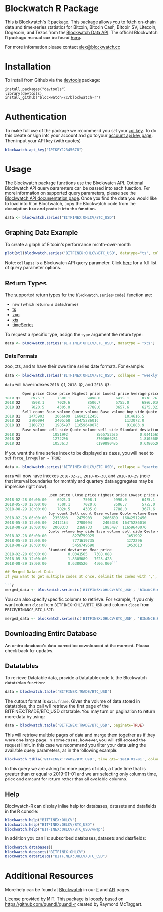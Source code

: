 Blockwatch R Package
=========

This is Blockwatch's R package. This package allows you to fetch on-chain data and time-series statistics for Bitcoin, Bitcoin Cash, Bitcoin SV, Litecoin, Dogecoin, and Tezos from the [Blockwatch Data API](https://blockwatch.cc/docs/api). The official Blockwatch R package manual can be found [here](https://blockwatch.cc/docs/r).

For more information please contact alex@blockwatch.cc

# Installation

To install from Github via the [devtools](https://cran.r-project.org/package=devtools) package:

    install.packages("devtools")
    library(devtools)
    install_github("blockwatch-cc/blockwatch-r")

# Authentication

To make full use of the package we recommend you set your [api key](https://blockwatch.cc/docs/api#getting-started). To do this create or sign into your account and go to your [account api key page](https://blockwatch.cc/account/profile#apikey). Then input your API key (with quotes):

```r
blockwatch.api_key("APIKEY12345678")
```

# Usage

The Blockwatch package functions use the Blockwatch API. Optional Blockwatch API query parameters can be passed into each function. For more information on supported query parameters, please see the [Blockwatch API documentation page](https://blockwatch.cc/docs/api). Once you find the data you would like to load into R on Blockwatch, copy the Blockwatch code from the description box and paste it into the function.

```r
data <- blockwatch.series("BITFINEX:OHLCV/BTC_USD")
```

## Graphing Data Example

To create a graph of Bitcoin's performance month-over-month:

```r
plot(stl(blockwatch.series("BITFINEX:OHLCV/BTC_USD", datatype="ts", collapse="monthly")[,3],s.window="per"))
```

Note: `collapse` is a Blockwatch API query parameter. Click [here](https://blockwatch.cc/docs/api#time-series-api) for a full list of query parameter options.

## Return Types

The supported return types for the `blockwatch.series(code)` function are:
* raw (which returns a data.frame)
* [ts](https://stat.ethz.ch/R-manual/R-devel/library/stats/html/ts.html)
* [zoo](https://cran.r-project.org/package=zoo)
* [xts](https://cran.r-project.org/package=xts)
* [timeSeries](https://cran.r-project.org/package=timeSeries)

To request a specific type, assign the `type` argument the return type:

```r
data <- blockwatch.series('BITFINEX:OHLCV/BTC_USD', datatype = "xts")
```

### Date Formats

zoo, xts, and ts have their own time series date formats. For example:

```r
data <- blockwatch.series('BITFINEX:OHLCV/BTC_USD', collapse = "weekly", datatype = "zoo", limit = 3)
```

`data` will have indexes `2018 Q1`, `2018 Q2`, and `2018 Q3`:

```r
        Open price Close price Highest price Lowest price Average price Trade count Buy count
2018 Q1     6925.3      7508.1        9990.0       6425.1      8236.767     4834496   2358593
2018 Q2     7508.1      7020.6        8506.7       5755.0      6866.010     5112258   2412164
2018 Q3     7020.5      4305.0        7788.0       3657.6      6275.323     4229066   2060333
        Sell count Base volume Quote volume Base volume buy side Quote volume buy side
2018 Q1    2475903     2066609  16842512450            1014616.5            8276759925
2018 Q2    2700094     2405368  16475286016            1133072.0            7771619735
2018 Q3    2168733     1985497  11659640076             931883.9            5459749590
        Base volume sell side Quote volume sell side Standard deviation Mean price
2018 Q1               1051992             8565752525          0.0341565   7508.088
2018 Q2               1272296             8703666281          1.8305689   7023.428
2018 Q3               1053613             6199890485          0.6380526   4306.060
```

If you want the time series index to be displayed as dates, you will need to set `force_irregular = TRUE`:

```r
data <- blockwatch.series('BITFINEX:OHLCV/BTC_USD', collapse = "quarterly", datatype = "zoo", limit = 3, force_irregular = TRUE)
```

`data` will now have indexes `2018-02-28`, `2018-05-30`, and `2018-08-29` (note that interval boundaries for monthly and quartery data aggregates may be imprecise right now):

```r
                    Open price Close price Highest price Lowest price Average price Trade count
2018-02-28 06:00:00     6925.3      7508.1        9990.0       6425.1      8236.767     4834496
2018-05-30 12:00:00     7508.1      7020.6        8506.7       5755.0      6866.010     5112258
2018-08-29 18:00:00     7020.5      4305.0        7788.0       3657.6      6275.323     4229066
                    Buy count Sell count Base volume Quote volume Base volume buy side
2018-02-28 06:00:00   2358593    2475903     2066609  16842512450            1014616.5
2018-05-30 12:00:00   2412164    2700094     2405368  16475286016            1133072.0
2018-08-29 18:00:00   2060333    2168733     1985497  11659640076             931883.9
                    Quote volume buy side Base volume sell side Quote volume sell side
2018-02-28 06:00:00            8276759925               1051992             8565752525
2018-05-30 12:00:00            7771619735               1272296             8703666281
2018-08-29 18:00:00            5459749590               1053613             6199890485
                    Standard deviation Mean price
2018-02-28 06:00:00          0.0341565   7508.088
2018-05-30 12:00:00          1.8305689   7023.428
2018-08-29 18:00:00          0.6380526   4306.060```

## Merged Dataset Data
If you want to get multiple codes at once, delimit the codes with ',', and put them into an array. This will return a multiset.

```r
merged_data <- blockwatch.series(c('BITFINEX:OHLCV/BTC_USD', 'BINANCE:OHLCV/_BTC_USDT'))
```

You can also specify specific columns to retrieve. For example, if you only want column `close` from `BITFINEX:OHLCV/BTC_USD` and column `close` from `PRICE/BINANCE_BTC_USDT`:

```r
merged_data <- blockwatch.series(c('BITFINEX:OHLCV/BTC_USD', 'BINANCE:OHLCV/BTC_USDT'), columns="close")
```

## Downloading Entire Database

An entire database's data cannot be downloaded at the moment. Please check back for updates.

## Datatables

To retrieve Datatable data, provide a Datatable code to the Blockwatch datatables function:

```r
data = blockwatch.table('BITFINEX:TRADE/BTC_USD')
```

The output format is `data.frame`. Given the volume of data stored in datatables, this call will retrieve the first page of the BITFINEX:TRADE/BTC_USD datatable. You may turn on pagination to return more data by using:

```r
data = blockwatch.table('BITFINEX:TRADE/BTC_USD', paginate=TRUE)
```

This will retrieve multiple pages of data and merge them together as if they were one large page. In some cases, however, you will still exceed the request limit. In this case we recommend you filter your data using the available query parameters, as in the following example:

```r
blockwatch.table('BITFINEX:TRADE/BTC_USD', time.gte='2019-01-01', columns='time,price,amount')
```

In this query we are asking for more pages of data, a trade time that is greater than or equal to 2019-01-01 and we are selecting only columns time, price and amount for return rather than all available columns.

## Help

Blockwatch-R can display inline help for databases, datasets and datafields in the R console:

```r
blockwatch.help("BITFINEX:OHLCV")
blockwatch.help("BITFINEX:OHLCV/BTC_USD")
blockwatch.help("BITFINEX:OHLCV/BTC_USD/vwap")
```

In addition you can list subscribed databases, datasets and datafields:

```r
blockwatch.databases()
blockwatch.datasets("BITFINEX:OHLCV")
blockwatch.datafields("BITFINEX:OHLCV/BTC_USD")
```


# Additional Resources

More help can be found at [Blockwatch](https://blockwatch.cc) in our [R](https://blockwatch/docs/r) and [API](https://blockwatch.cc/docs/api) pages.

License provided by MIT. This package is loosely based on https://github.com/quandl/quandl-r created by Raymond McTaggart.
